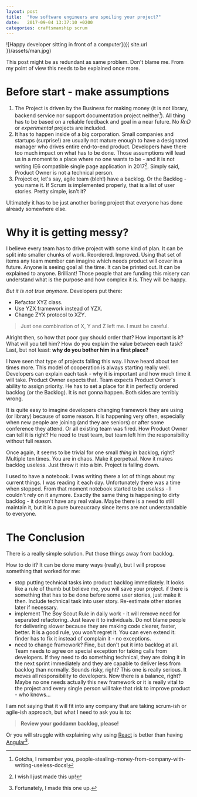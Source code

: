 ```yaml
---
layout: post
title:  "How software engineers are spoiling your project?"
date:   2017-09-04 13:37:10 +0200
categories: craftsmanship scrum
---
```

![Happy developer sitting in front of a computer]({{ site.url }}/assets/man.jpg)

This post might be as redundant as same problem. Don't blame me. From my point of view this needs to be explained once more.

# Before start - make assumptions

1. The Project is driven by the Business for making money (it is not library, backend service nor support documentation project neither[^docpeople]). All thing has to be based on a reliable feedback and goal in a near future. No *RnD* or *experimental* projects are included.
2. It has to happen inside of a big corporation. Small companies and startups (surprise!) are usually not mature enough to have a designated manager who drives entire end-to-end product. Developers have there too much impact on what has to be done. Those assumptions will lead us in a moment to a place where no one wants to be - and it is not writing IE6 compatible single page application in 2017[^devie6hell]. Simply said, Product Owner is not a technical person.
3. Project or, let's say, agile team (bleh!) have a backlog. Or the Backlog - you name it. If Scrum is implemented properly, that is a list of user stories. Pretty simple, isn't it?

Ultimately it has to be just another boring project that everyone has done already somewhere else.

# Why it is getting messy?

I believe every team has to drive project with some kind of plan. It can be split into smaller chunks of work. Reordered. Improved. Using that set of items any team member can imagine which needs product will cover in a future. Anyone is seeing goal all the time. It can be printed out. It can be explained to anyone. Brilliant! Those people that are funding this misery can understand what is the purpose and how complex it is. They will be happy.

*But it is not true anymore*. Developers put there:

* Refactor XYZ class.
* Use YZX framework instead of YZX.
* Change ZYX protocol to XZY.

> Just one combination of X, Y and Z left me. I must be careful.

Alright then, so how that poor guy should order that? How important is it? What will you tell him? How do you explain the value between each task? Last, but not least: **why do you bother him in a first place?**

I have seen that type of projects falling this way. I have heard about ten times more. This model of cooperation is always starting really well. Developers can explain each task - why it is important and how much time it will take. Product Owner expects that. Team expects Product Owner's ability to assign priority. He has to set a place for it in perfectly ordered backlog (or the Backlog). It is not gonna happen. Both sides are terribly wrong.

It is quite easy to imagine developers changing framework they are using (or library) because of some reason. It is happening very often, especially when new people are joining (and they are seniors) or after some conference they attend. Or all existing team was fired. How Product Owner can tell it is right? He need to trust team, but team left him the responsibility without full reason.

Once again, it seems to be trivial for one small *thing* in backlog, right? Multiple ten times. You are in chaos. Make it perpetual. Now it makes backlog useless. Just throw it into a bin. Project is falling down.

I used to have a notebook. I was writing there a lot of things about my current things. I was reading it each day. Unfortunately there was a time when stopped. From that moment notebook started to be *useless* - I couldn't rely on it anymore. Exactly the same thing is happening to dirty backlog - it doesn't have any real value. Maybe there is a need to still maintain it, but it is a pure bureaucracy since items are not understandable to everyone.  

# The Conclusion

There is a really simple solution. Put those things away from backlog.

How to do it? It can be done many ways (really), but I will propose something that worked for me:
* stop putting technical tasks into product backlog immediately. It looks like a rule of thumb but believe me, you will save your project.
    if there is something that has to be done before some user stories, just make it then. Include technical task into user story. Re-estimate other stories later if necessary.
* implement The Boy Scout Rule in daily work - it will remove need for separated refactoring. Just leave it to individuals. Do not blame people for delivering slower because they are making code clearer, faster, better. It is a good rule, you won't regret it. You can even extend it: finder has to fix it instead of complain it - no exceptions.
* need to change framework? Fine, but don't put it into backlog at all. Team needs to agree on special exception for taking calls from developers. If they need to do something technical, they are doing it in the next sprint immediately and they are capable to deliver less from backlog than normally. Sounds risky, right? This one is really serious. It moves all responsibility to developers. Now there is a balance, right? Maybe no one needs actually this new framework or it is really vital to the project and every single person will take that risk to improve product - who knows...

I am not saying that it will fit into any company that are taking scrum-ish or agile-ish approach, but what I need to ask you is to:

> **Review your goddamn backlog, please!** 

Or you will struggle with explaining why using [React][react] is better than having [Angular][angular][^madethisup].

[^docpeople]: Gotcha, I remember you, people-stealing-money-from-company-with-writing-useless-docs!
[^devie6hell]: I wish I just made this up!
[^madethisup]: Fortunately, I made this one up.

[react]: https://github.com/facebook/react
[angular]: https://github.com/angular/angular
